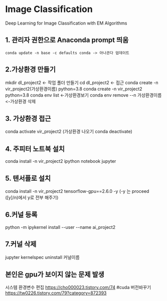 # Image Classification
Deep Learning for Image Classification with EM Algorithms

## 1. 관리자 권한으로 Anaconda prompt 띄움
 ``` anaconda
conda update -n base -c defaults conda -> 아나콘다 업데이트
```

## 2.가상환경 만들기

mkdir dl_project2 <- 작업 폴더 만들기
cd dl_project2 <- 접근
conda create -n vir_project2(가상환경이름) python=3.8
conda create -n vir_project2 python=3.8
conda env list <-가상환경보기
conda env remove --n 가상환경이름  <-가상환경 삭제

## 3. 가상환경 접근
conda activate vir_project2
(가상환경 나오기 conda deactivate)

## 4. 주피터 노트북 설치
conda install -n vir_project2 ipython notebook jupyter
## 5. 텐서플로 설치
conda install -n vir_project2 tensorflow-gpu==2.6.0 -y
(-y 는 proceed ([y]/n)에서 y로 전부 해주기)

## 6.커널 등록
python -m ipykernel install --user --name ai_project2

## 7.커널 삭제
jupyter kernelspec uninstall 커널이름

## 본인은 gpu가 보이지 않는 문제 발생
시스템 환경변수 편집
https://cho000023.tistory.com/74
#cuda 버전바꾸기
https://tw0226.tistory.com/79?category=872393
